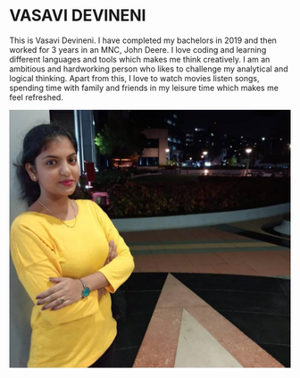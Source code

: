 # VASAVI DEVINENI
This is Vasavi Devineni. I have completed my bachelors in 2019 and then worked for 3 years in an MNC, John Deere. I love coding and learning different languages and tools which makes me think creatively. I am an ambitious and hardworking person who likes to challenge my analytical and logical thinking. Apart from this, I love to watch movies listen songs, spending time with family and friends in my leisure time which makes me feel refreshed.

![Vasavi_Devineni Image](https://github.com/VasaviDN/assignment2-devineni/blob/main/Vasavi_Devineni.jpeg)